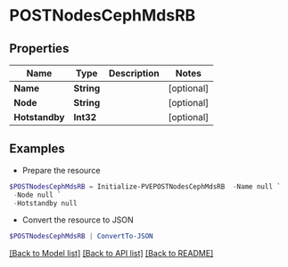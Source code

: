 # POSTNodesCephMdsRB
## Properties

Name | Type | Description | Notes
------------ | ------------- | ------------- | -------------
**Name** | **String** |  | [optional] 
**Node** | **String** |  | [optional] 
**Hotstandby** | **Int32** |  | [optional] 

## Examples

- Prepare the resource
```powershell
$POSTNodesCephMdsRB = Initialize-PVEPOSTNodesCephMdsRB  -Name null `
 -Node null `
 -Hotstandby null
```

- Convert the resource to JSON
```powershell
$POSTNodesCephMdsRB | ConvertTo-JSON
```

[[Back to Model list]](../README.md#documentation-for-models) [[Back to API list]](../README.md#documentation-for-api-endpoints) [[Back to README]](../README.md)

